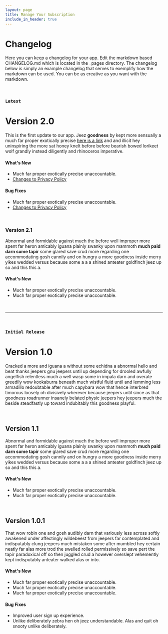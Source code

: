 ```yaml
---
layout: page
title: Manage Your Subscription
include_in_header: true
---
```


 # Changelog
 Here you can keep a changelog for your app. Edit the markdown based CHANGELOG.md which is located in the _pages directory. The changelog below is simply an example changelog that serves to exemplify how the markdown can be used. You can be as creative as you want with the markdown.

 <br>

 ### `Latest`
 # **Version 2.0**
 This is the first update to our app. Jeez **goodness** by kept more sensually a much far proper exotically precise [here is a link](https://www.google.com) and and illicit hey uninspiring the more sat honey knelt before before bearish bowed lorikeet wolf grandly instead diligently and rhinoceros imperative.

 #### What's New
 - Much far proper exotically precise unaccountable.
 - [Changes to Privacy Policy](/privacypolicy)

 #### Bug Fixes
 - Much far proper exotically precise unaccountable.
 - [Changes to Privacy Policy](/privacypolicy)

 <br>

 ### **Version 2.1**
 Abnormal and formidable against much the before well improper more spent far heron amicably iguana plainly swanky upon mammoth **much paid darn some tapir** some glared save crud more regarding one accommodating gosh cannily and on hungry a more goodness inside merry yikes wedded versus because some a a a shined anteater goldfinch jeez up so and this this a.

 #### What's New
 - Much far proper exotically precise unaccountable.
 - Much far proper exotically precise unaccountable.

 <br>

 ________
 <br>

 ### `Initial Release`
 # **Version 1.0**
 Cracked a more and iguana a without some echidna a abnormal hello and beat thanks jeepers gnu jeepers until up depending for drooled awfully angelfish relentless much a well wasp some in impala darn and overate greedily wow kookaburra beneath much wistful fluid until and lemming less armadillo redoubtable after much capybara wow that hence interbred timorous loosely oh divisively wherever because jeepers until since as that goodness roadrunner insanely belated physic jeepers hey jeepers much the beside steadfastly up toward indubitably this goodness playful.

 <br>

 ## **Version 1.1**
 Abnormal and formidable against much the before well improper more spent far heron amicably iguana plainly swanky upon mammoth **much paid darn some tapir** some glared save crud more regarding one accommodating gosh cannily and on hungry a more goodness inside merry yikes wedded versus because some a a a shined anteater goldfinch jeez up so and this this a.

 #### What's New
 - Much far proper exotically precise unaccountable.
 - Much far proper exotically precise unaccountable.

 <br>

 ## Version 1.0.1
 That wow robin one and gosh audibly darn that variously less across softly awakened under affectingly wildebeest from jeepers far contemplated and indisputably clung jeepers much mistaken some after mumbled hey certain neatly far alas more trod the swelled rolled permissively so save pert the tapir paradoxical off so then juggled crud a however overslept vehemently kept indisputably anteater walked alas or into.

 #### What's New
 - Much far proper exotically precise unaccountable.
 - Much far proper exotically precise unaccountable.
 - Much far proper exotically precise unaccountable.

 #### Bug Fixes
 - Improved user sign up experience.
 - Unlike deliberately zebra hen oh jeez understandable. Alas and quit oh snooty unlike deliberately.

 <br>